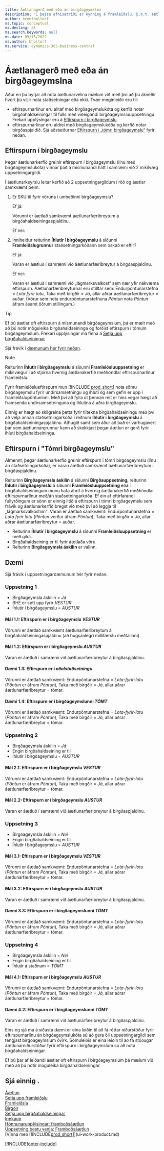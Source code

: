 ```yaml
---
title: Áætlanagerð með eða án birgðageymslna
description: 'Í þessu efnisatriði er kynning á framleiðslu, þ.m.t. áætlanagerð framboðs, í Business Central.'
author: brentholtorf
ms.topic: conceptual
ms.devlang: al
ms.search.keywords: null
ms.date: 09/15/2022
ms.author: bholtorf
ms.service: dynamics-365-business-central
---
```

# <a name="planning-with-or-without-locations"></a>Áætlanagerð með eða án birgðageymslna

Áður en þú byrjar að nota áætlunarvélina mælum við með því að þú ákveðir hvort þú viljir nota staðsetningar eða ekki. Tvær meginleiðir eru til:

* eftirspurnarlínur eru alltaf með birgðageymslukóta og kerfið notar birgðahaldseiningar til fulls með viðeigandi birgðageymsluuppsetningu. Frekari upplýsingar eru á [Eftirspurn í birgðageymslu](#demand-at-location).  
* eftirspurnarlínur eru aldrei með birgðageymslukóða og kerfið notar birgðaspjaldið. Sjá aðstæðurnar [Eftirspurn í „tómri birgðageymslu“](#demand-at-blank-location) fyrir neðan.

## <a name="demand-at-location"></a>Eftirspurn í birgðageymslu

Þegar áætlunarkerfið greinir eftirspurn í birgðageymslu (línu með birgðageymslukóta) vinnar það á mismunandi hátt í samræmi við 2 mikilvæg uppsetningargildi.  

Í áætlunarkeyrslu leitar kerfið að 2 uppsetningargildum í röð og áætlar samkvæmt þeim:  

1. Er SKU til fyrir vöruna í umbeðinni birgðageymslu?  

    Ef já:  

    Vörunni er áætlað samkvæmt áætlunarfæribreytum á birgðahaldseiningaspjaldinu.  

    Ef nei:  

2. Inniheldur reiturinn **Íhlutir í birgðageymslu** á síðunni **Framleiðslugrunnur** staðsetningarkóðann sem óskað er eftir?  

    Ef já:  

    Varan er áætluð í samræmi við áætlunarfæribreytur á birgðaspjaldinu.  

    Ef nei:  

    Varan er áætluð í samræmi við „lágmarksvalkost“ sem nær yfir nákvæma eftirspurn. Áætlunarfæribreyturnar eru stilltar sem: Endurpöntunarstefna = *Lota fyrir lotu*, Taka með birgðir = *Já*, allar aðrar áætlunarfæribreytur = auðar. (Vörur sem nota endurpöntunarstefnuna *Pöntun* nota *Pöntun* áfram ásamt öðrum stillingum.)

> [!TIP]
> Ef þú áætlar oft eftirspurn á mismunandi birgðageymslum, þá er mælt með að þú notir möguleika birgðahaldseininga og forðist eftirspurn í tómum birgðageymslum. Frekari upplýsingar má finna á [Setja upp birgðahaldseiningar](inventory-how-to-set-up-stockkeeping-units.md)

Sjá frávik í [dæmunum hér fyrir neðan](#scenarios).

> [!NOTE]
> Reiturinn **Íhlutir í birgðageymslu** á síðunni **Framleiðsluuppsetning** er mikilvægur í að stjórna hvernig áætlanakerfið meðhöndlar eftirspurnarlínur framleiðslu.
>
> Fyrir framleiðslueftirspurn mun [!INCLUDE [prod_short](includes/prod_short.md)] nota sömu birgðageymslu fyrir undirsamsetningu og íhluti og sem gefin er upp í framleiðslupöntuninni. Með því að fylla út þennan reit er hins vegar hægt að framsenda undirsamsetninguna og íhlutina á aðra birgðageymslu.
>
> Einnig er hægt að skilgreina þetta fyrir tiltekna birgðahaldseiningu með því að velja annan staðsetningarkóða í reitnum **Íhlutir í birgðageymslu** á birgðahaldseiningaspjaldinu. Athugið samt sem áður að það er varhugavert þar sem áætlunnargrunnur kann að skekkjast þegar áætlun er gerð fyrir íhluti birgðahaldseininga.

## <a name="demand-at-blank-location"></a>Eftirspurn í "Tómri birgðageymslu"

Almennt, þegar áætlunarkerfið greinir eftirspurn í tómri birgðageymslu (línu án staðsetningarkóða), er varan áætluð samkvæmt áætlunarfæribreytum í birgðaspjaldinu.

Reiturinn **Birgðageymsla áskilin** á síðunni **Birgðauppsetning**, reiturinn **Íhlutir í birgðageymslu** á síðunni **Framleiðsluuppsetning** eða í birgðahaldseiningum munu hafa áhrif á hvernig áætlanakerfið meðhöndlar eftirspurnarlínur með/án staðsetningarkóða. Ef ein af eftirfarandi fullyrðingum er sönn er einnig litið á eftirspurn í tómri birgðageymslu sem frávik og áætlunarkerfið bregst við með því að leggja til „lágmarksvalkostinn“: Varan er áætluð samkvæmt: Endurpöntunarstefna = *Lota fyrir lotu* (*Pöntun* verður áfram *Pöntun*), Taka með birgðir = *Já*, allar aðrar áætlunarfæribreytur = auðar.

* Reiturinn **Íhlutir í birgðageymslu** á síðunni **Framleiðsluuppsetning** er með gildi.
* Birgðahaldseining er til fyrir áætlaða vöru.
* Reiturinn **Birgðageymsla áskilin** er valinn.

## <a name="scenarios"></a>Dæmi

Sjá frávik í uppsetningardæmunum hér fyrir neðan.

### <a name="setup-1"></a>Uppsetning 1

* Birgðageymsla áskilin = *Já*  
* BHE er sett upp fyrir *VESTUR*  
* Íhlutir í birgðageymslu = *AUSTUR*  

#### <a name="case-11-demand-is-at-west-location"></a>Mál 1.1: Eftirspurn er í birgðageymslu *VESTUR*

Vörunni er áætlað samkvæmt áætlunarfæribreytum á birgðahaldseiningaspjaldinu (að hugsanlegri millifærslu meðtalinni).

#### <a name="case-12-demand-is-at-east-location"></a>Mál 1.2: Eftirspurn er í birgðageymslu *AUSTUR*

Varan er áætluð í samræmi við áætlunarfæribreytur á birgðaspjaldinu.

#### <a name="case-13-demand-is-at-main-location"></a>Dæmi 1.3: Eftirspurn er í *aðalstaðsetningu*

Vörunni er áætlað samkvæmt: Endurpöntunarstefna = *Lota-fyrir-lotu* (*Pöntun* er áfram *Pöntun*), Taka með birgðir = *Já*, allar aðrar áætlunarfæribreytur = tómar.

#### <a name="case-14-demand-is-at-blank-location"></a>Dæmi 1.4: Eftirspurn er í birgðageymslunni *TÓMT*

Vörunni er áætlað samkvæmt: Endurpöntunarstefna = *Lota-fyrir-lotu* (*Pöntun* er áfram *Pöntun*), Taka með birgðir = *Já*, allar aðrar áætlunarfæribreytur = tómar.

### <a name="setup-2"></a>Uppsetning 2

* Birgðageymsla áskilin = *Já*  
* Engin birgðahaldseining er til  
* Íhlutir í birgðageymslu = *AUSTUR*  

#### <a name="case-21-demand-is-at-west-location"></a>Mál 2.1: Eftirspurn er í birgðageymslu *VESTUR*

Vörunni er áætlað samkvæmt: Endurpöntunarstefna = *Lota-fyrir-lotu* (*Pöntun* er áfram *Pöntun*), Taka með birgðir = *Já*, allar aðrar áætlunarfæribreytur = tómar.

#### <a name="case-22-demand-is-at-east-location"></a>Mál 2.2: Eftirspurn er í birgðageymslu *AUSTUR*

Varan er áætluð í samræmi við áætlunarfæribreytur á birgðaspjaldinu.  

### <a name="setup-3"></a>Uppsetning 3

* Birgðageymsla áskilin = *Nei*  
* Engin birgðahaldseining er til  
* Íhlutir í birgðageymslu = *AUSTUR*  

#### <a name="case-31-demand-is-at-west-location"></a>Mál 3.1: Eftirspurn er í birgðageymslu *VESTUR*

Vörunni er áætlað samkvæmt: Endurpöntunarstefna = *Lota-fyrir-lotu* (*Pöntun* er áfram *Pöntun*), Taka með birgðir = *Já*, allar aðrar áætlunarfæribreytur = tómar.

#### <a name="case-32-demand-is-at-east-location"></a>Mál 3.2: Eftirspurn er í birgðageymslu *AUSTUR*

Varan er áætluð í samræmi við áætlunarfæribreytur á birgðaspjaldinu.  

#### <a name="case-33-demand-is-at-blank-location"></a>Dæmi 3.3: Eftirspurn er í birgðageymslunni *TÓMT*

Vörunni er áætlað samkvæmt: Endurpöntunarstefna = *Lota-fyrir-lotu* (*Pöntun* er áfram *Pöntun*), Taka með birgðir = *Já*, allar aðrar áætlunarfæribreytur = tómar.

### <a name="setup-4"></a>Uppsetning 4

* Birgðageymsla áskilin = *Nei*  
* Engin birgðahaldseining er til  
* Íhlutir á staðnum = *TÓMT*  

#### <a name="case-41-demand-is-at-east-location"></a>Mál 4.1: Eftirspurn er í birgðageymslu *AUSTUR*

Vörunni er áætlað samkvæmt: Endurpöntunarstefna = *Lota-fyrir-lotu* (*Pöntun* er áfram *Pöntun*), Taka með birgðir = *Já*, allar aðrar áætlunarfæribreytur = tómar.

#### <a name="case-42-demand-is-at-blank-location"></a>Dæmi 4.2: Eftirspurn er í birgðageymslunni *TÓMT*

Varan er áætluð í samræmi við áætlunarfæribreytur á birgðaspjaldinu.

Eins og sjá má á síðasta dæmi er eina leiðin til að fá réttar niðurstöður fyrir eftirspurnarlínu án birgðageymslukóta sú að gera öll uppsetningargildi sem tengjast birgðageymslum óvirk. Sömuleiðis er eina leiðin til að fá stöðugar áætlunarniðurstöður fyrir eftirspurn í birgðageymslum sú að nota birgðahaldseiningar.  

Ef þú þar af leiðandi áætlar oft eftirspurn í birgðageymslum þá mælum við með að þú notir möguleika birgðahaldseiningar.

## <a name="see-also"></a>Sjá einnig .

[Áætlun](production-planning.md)  
[Setja upp framleiðslu](production-configure-production-processes.md)  
[Framleiðsla](production-manage-manufacturing.md)  
[Birgðir](inventory-manage-inventory.md)  
[Setja upp birgðahaldseiningar](inventory-how-to-set-up-stockkeeping-units.md)  
[Innkaup](purchasing-manage-purchasing.md)  
[Hönnunarupplýsingar: framboðsáætlun](design-details-supply-planning.md)  
[Uppsetning bestu venja: Framboðsáætlun](setup-best-practices-supply-planning.md)  
[Vinna með [!INCLUDE[prod_short](includes/prod_short.md)]](ui-work-product.md)  

[!INCLUDE[footer-include](includes/footer-banner.md)]

